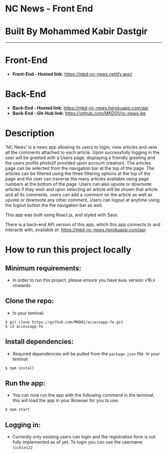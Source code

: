 # **NC News - Front End**

# **Built By Mohammed Kabir Dastgir**

---

# Front-End

- **Front-End - Hosted link:** https://mkd-nc-news.netlify.app/

# Back-End

- **Back-End - Hosted link:** https://mkd-nc-news.herokuapp.com/api
- **Back-End - Git-Hub link:** https://github.com/MKD01/nc-news-be

# Description

'NC News' is a news app allowing its users to login, view articles and veiw all the comments attached to each article. Upon successfully logging in the user will be greeted with a Users page, displaying a friendly greeting and the users profile photo(if provided upon account creation). The articles page can be selected from the navigation bar at the top of the page. The articles can be filtered using the three filtering options at the top of the page and the user can traverse the many articles available using page numbers at the bottom of the page. Users can also upvote or downvote articles if they wish and upon selecting an article will be shown that article and all its comments. users can add a comment on the article as well as upvote or downvote any other comment. Users can logout at anytime using the logout button the the navigation bar as well.

This app was built using React.js, and styled with Sass.

There is a back-end API version of this app, which this app connects to and interacts with, available at: https://mkd-nc-news.herokuapp.com/api

# How to run this project locally

## Minimum requirements:

- In order to run this project, please ensure you have `Node` version v16.x onwards.

## Clone the repo:

- In your teminal:

```
$ git clone https://github.com/MKD01/accessapp-fe.git
$ cd accessapp-fe
```

## Install dependencies:

- Required dependencies will be pulled from the `package.json` file. In your teminal:

```
$ npm install
```

## Run the app:

- You can now run the app with the following command in the terminal, this will load the app in your Browser for you to use:

```
$ npm start
```

## Logging in:

- Currently only existing users can login and the registration form is not fully implemented as of yet. To login you can use the username `tickle122`
